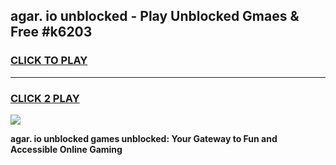 
## agar. io unblocked - Play Unblocked Gmaes & Free #k6203
<h3>
<a href="https://news.freeplayer.one?title=agar._io_unblocked&ref=26F">CLICK TO PLAY</a></h3>
<hr>

<h3>
<a href="https://news.freeplayer.one?title=agar._io_unblocked&ref=26F">CLICK 2 PLAY</a>
  
</h3>

<a href="https://news.freeplayer.one?title=agar._io_unblocked&ref=26F/"><img src="https://clearcache.store/games.png"></a>


**agar. io unblocked games unblocked: Your Gateway to Fun and Accessible Online Gaming**
